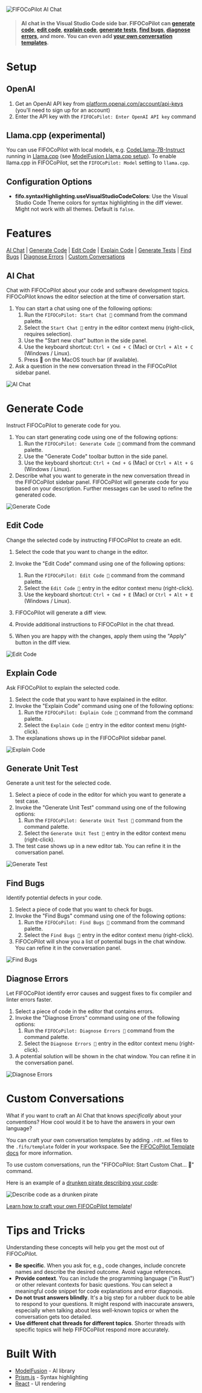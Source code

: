 ![FIFOCoPilot AI Chat](https://raw.githubusercontent.com/fifo-ai/fifo-vscode/main/asset/fifo-header-2.gif)

> #### AI chat in the Visual Studio Code side bar. FIFOCoPilot can [generate code](#generate-code), [edit code](#edit-code), [explain code](#explain-code), [generate tests](#generate-tests), [find bugs](#find-bugs), [diagnose errors](#diagnose-errors), and more. You can even add [your own conversation templates](https://github.com/fifo-ai/fifo-vscode/blob/main/doc/fifo-templates.md).

# Setup

## OpenAI

1. Get an OpenAI API key from [platform.openai.com/account/api-keys](https://platform.openai.com/account/api-keys) (you'll need to sign up for an account)
2. Enter the API key with the `FIFOCoPilot: Enter OpenAI API key` command

## Llama.cpp (experimental)

You can use FIFOCoPilot with local models, e.g. [CodeLlama-7B-Instruct](https://huggingface.co/TheBloke/CodeLlama-7B-Instruct-GGUF) running in [Llama.cpp](https://github.com/ggerganov/llama.cpp) (see [ModelFusion Llama.cpp setup](https://modelfusion.dev/integration/model-provider/llamacpp#setup)). To enable llama.cpp in FIFOCoPilot, set the `FIFOCoPilot: Model` setting to `llama.cpp`.

## Configuration Options

- **fifo.syntaxHighlighting.useVisualStudioCodeColors**: Use the Visual Studio Code Theme colors for syntax highlighting in the diff viewer. Might not work with all themes. Default is `false`.

# Features

[AI Chat](#ai-chat) | [Generate Code](#generate-code) | [Edit Code](#edit-code) | [Explain Code](#explain-code) | [Generate Tests](#generate-tests) | [Find Bugs](#find-bugs) | [Diagnose Errors](#diagnose-errors) | [Custom Conversations](#custom-conversations)

## AI Chat

Chat with FIFOCoPilot about your code and software development topics. FIFOCoPilot knows the editor selection at the time of conversation start.

1. You can start a chat using one of the following options:
   1. Run the `FIFOCoPilot: Start Chat 💬` command from the command palette.
   1. Select the `Start Chat 💬` entry in the editor context menu (right-click, requires selection).
   1. Use the "Start new chat" button in the side panel.
   1. Use the keyboard shortcut: `Ctrl + Cmd + C` (Mac) or `Ctrl + Alt + C` (Windows / Linux).
   1. Press 💬 on the MacOS touch bar (if available).
1. Ask a question in the new conversation thread in the FIFOCoPilot sidebar panel.

![AI Chat](https://raw.githubusercontent.com/fifo-ai/fifo-vscode/main/app/vscode/asset/media/screenshot-start-chat.png)

# Generate Code

Instruct FIFOCoPilot to generate code for you.

1. You can start generating code using one of the following options:
   1. Run the `FIFOCoPilot: Generate Code 💬` command from the command palette.
   1. Use the "Generate Code" toolbar button in the side panel.
   1. Use the keyboard shortcut: `Ctrl + Cmd + G` (Mac) or `Ctrl + Alt + G` (Windows / Linux).
2. Describe what you want to generate in the new conversation thread in the FIFOCoPilot sidebar panel. FIFOCoPilot will generate code for you based on your description. Further messages can be used to refine the generated code.

![Generate Code](https://raw.githubusercontent.com/fifo-ai/fifo-vscode/main/app/vscode/asset/media/screenshot-generate-code.gif)

## Edit Code

Change the selected code by instructing FIFOCoPilot to create an edit.

1. Select the code that you want to change in the editor.
1. Invoke the "Edit Code" command using one of the following options:

   1. Run the `FIFOCoPilot: Edit Code 💬` command from the command palette.
   1. Select the `Edit Code 💬` entry in the editor context menu (right-click).
   1. Use the keyboard shortcut: `Ctrl + Cmd + E` (Mac) or `Ctrl + Alt + E` (Windows / Linux).

1. FIFOCoPilot will generate a diff view.
1. Provide additional instructions to FIFOCoPilot in the chat thread.
1. When you are happy with the changes, apply them using the "Apply" button in the diff view.

![Edit Code](https://raw.githubusercontent.com/fifo-ai/fifo-vscode/main/app/vscode/asset/media/screenshot-edit-code.gif)

## Explain Code

Ask FIFOCoPilot to explain the selected code.

1. Select the code that you want to have explained in the editor.
1. Invoke the "Explain Code" command using one of the following options:
   1. Run the `FIFOCoPilot: Explain Code 💬` command from the command palette.
   1. Select the `Explain Code 💬` entry in the editor context menu (right-click).
1. The explanations shows up in the FIFOCoPilot sidebar panel.

![Explain Code](https://raw.githubusercontent.com/fifo-ai/fifo-vscode/main/app/vscode/asset/media/screenshot-code-explanation.png)

## Generate Unit Test

Generate a unit test for the selected code.

1. Select a piece of code in the editor for which you want to generate a test case.
2. Invoke the "Generate Unit Test" command using one of the following options:
   1. Run the `FIFOCoPilot: Generate Unit Test 💬` command from the command palette.
   1. Select the `Generate Unit Test 💬` entry in the editor context menu (right-click).
3. The test case shows up in a new editor tab. You can refine it in the conversation panel.

![Generate Test](https://raw.githubusercontent.com/fifo-ai/fifo-vscode/main/app/vscode/asset/media/screenshot-generate-test.gif)

## Find Bugs

Identify potential defects in your code.

1. Select a piece of code that you want to check for bugs.
2. Invoke the "Find Bugs" command using one of the following options:
   1. Run the `FIFOCoPilot: Find Bugs 💬` command from the command palette.
   1. Select the `Find Bugs 💬` entry in the editor context menu (right-click).
3. FIFOCoPilot will show you a list of potential bugs in the chat window. You can refine it in the conversation panel.

![Find Bugs](https://raw.githubusercontent.com/fifo-ai/fifo-vscode/main/app/vscode/asset/media/screenshot-find-bugs.png)

## Diagnose Errors

Let FIFOCoPilot identify error causes and suggest fixes to fix compiler and linter errors faster.

1. Select a piece of code in the editor that contains errors.
2. Invoke the "Diagnose Errors" command using one of the following options:
   1. Run the `FIFOCoPilot: Diagnose Errors 💬` command from the command palette.
   1. Select the `Diagnose Errors 💬` entry in the editor context menu (right-click).
3. A potential solution will be shown in the chat window. You can refine it in the conversation panel.

![Diagnose Errors](https://raw.githubusercontent.com/fifo-ai/fifo-vscode/main/app/vscode/asset/media/screenshot-diagnose-errors.gif)

# Custom Conversations

What if you want to craft an AI Chat that knows _specifically_ about your conventions?
How cool would it be to have the answers in your own language?

You can craft your own conversation templates by adding `.rdt.md` files to the `.fifo/template` folder in your workspace. See the [FIFOCoPilot Template docs](https://github.com/fifo-ai/fifo-vscode/blob/main/doc/fifo-templates.md) for more information.

To use custom conversations, run the "FIFOCoPilot: Start Custom Chat… 💬" command.

Here is an example of a [drunken pirate describing your code](https://github.com/fifo-ai/fifo-vscode/blob/main/template/fun/drunken-pirate.rdt.md):

![Describe code as a drunken pirate](https://raw.githubusercontent.com/fifo-ai/fifo-vscode/main/app/vscode/asset/media/drunken-pirate.gif)

[Learn how to craft your own FIFOCoPilot template](https://github.com/fifo-ai/fifo-vscode/blob/main/doc/fifo-templates.md)!

# Tips and Tricks

Understanding these concepts will help you get the most out of FIFOCoPilot.

- **Be specific**.
  When you ask for, e.g., code changes, include concrete names and describe the desired outcome. Avoid vague references.
- **Provide context**.
  You can include the programming language ("in Rust") or other relevant contexts for basic questions.
  You can select a meaningful code snippet for code explanations and error diagnosis.
- **Do not trust answers blindly**.
  It's a big step for a rubber duck to be able to respond to your questions.
  It might respond with inaccurate answers, especially when talking about
  less well-known topics or when the conversation gets too detailed.
- **Use different chat threads for different topics**.
  Shorter threads with specific topics will help FIFOCoPilot respond more accurately.

# Built With

- [ModelFusion](https://modelfusion/dev) - AI library
- [Prism.js](https://prismjs.com/) - Syntax highlighting
- [React](https://reactjs.org/) - UI rendering
